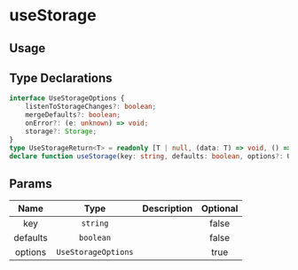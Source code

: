 # useStorage

## Usage

## Type Declarations

```ts
interface UseStorageOptions {
    listenToStorageChanges?: boolean;
    mergeDefaults?: boolean;
    onError?: (e: unknown) => void;
    storage?: Storage;
}
type UseStorageReturn<T> = readonly [T | null, (data: T) => void, () => void];
declare function useStorage(key: string, defaults: boolean, options?: UseStorageOptions): UseStorageReturn<boolean>;
```

## Params

|   Name   |        Type         | Description | Optional |
| :------: | :-----------------: | :---------: | :------: |
|   key    |      `string`       |             |  false   |
| defaults |      `boolean`      |             |  false   |
| options  | `UseStorageOptions` |             |   true   |
